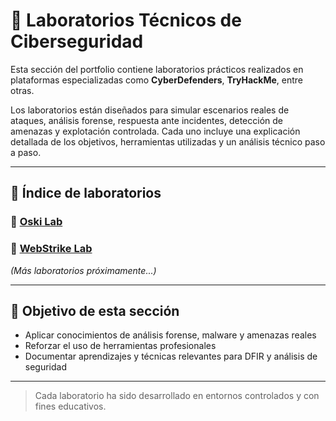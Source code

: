 # 🧪 Laboratorios Técnicos de Ciberseguridad

Esta sección del portfolio contiene laboratorios prácticos realizados en plataformas especializadas como **CyberDefenders**, **TryHackMe**, entre otras.

Los laboratorios están diseñados para simular escenarios reales de ataques, análisis forense, respuesta ante incidentes, detección de amenazas y explotación controlada. Cada uno incluye una explicación detallada de los objetivos, herramientas utilizadas y un análisis técnico paso a paso.

---

## 📁 Índice de laboratorios

### 🔬 [Oski Lab](./Oski-Lab/)
### 🔬 [WebStrike Lab](./WebStrike-Lab/)


*(Más laboratorios próximamente...)*

---

## 🎯 Objetivo de esta sección

- Aplicar conocimientos de análisis forense, malware y amenazas reales
- Reforzar el uso de herramientas profesionales
- Documentar aprendizajes y técnicas relevantes para DFIR y análisis de seguridad

---

> Cada laboratorio ha sido desarrollado en entornos controlados y con fines educativos.

